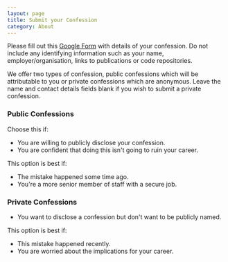 ```yaml
---
layout: page
title: Submit your Confession
category: About
---
```

Please fill out this [Google Form](https://docs.google.com/forms/d/e/1FAIpQLSfgEqTQzON7TQZ2qe9pNbB_bU0NlXALatTr-GNQvJvAWb7LsQ/viewform?usp=sf_link) with details of your confession. Do not include any identifying information such as your name, employer/organisation, links to publications or code repositories. 

We offer two types of confession, public confessions which will be attributable to you or private confessions which are anonymous. Leave the name and contact details fields blank if you wish to submit a private confession.

### Public Confessions
Choose this if:

* You are willing to publicly disclose your confession.
* You are confident that doing this isn't going to ruin your career.

This option is best if:
  * The mistake happened some time ago.
  * You're a more senior member of staff with a secure job.

### Private Confessions
* You want to disclose a confession but don't want to be publicly named.

This option is best if:
  * This mistake happened recently.
  * You are worried about the implications for your career.
